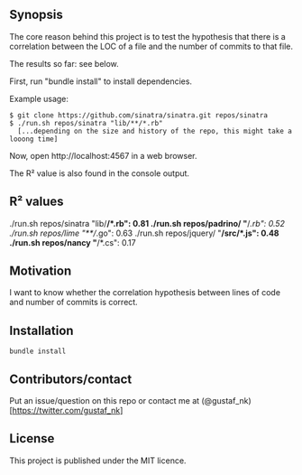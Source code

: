 ## Synopsis

The core reason behind this project is to test the hypothesis that there is a correlation between the LOC of a file and the number of commits to that file. 

The results so far: see below.

First, run "bundle install" to install dependencies.

Example usage:

    $ git clone https://github.com/sinatra/sinatra.git repos/sinatra
    $ ./run.sh repos/sinatra "lib/**/*.rb"
      [...depending on the size and history of the repo, this might take a looong time]

Now, open 
    http://localhost:4567
in a web browser.

The R² value is also found in the console output.

R² values
---
./run.sh repos/sinatra "lib/**/*.rb": 0.81
./run.sh repos/padrino/ "**/*.rb": 0.52
./run.sh repos/lime "**/*.go": 0.63
./run.sh repos/jquery/ "**/src/*.js": 0.48
./run.sh repos/nancy "**/*.cs": 0.17

## Motivation

I want to know whether the correlation hypothesis between lines of code and number of commits is correct.


## Installation

    bundle install

## Contributors/contact

Put an issue/question on this repo or contact me at (@gustaf_nk)[https://twitter.com/gustaf_nk]

## License

This project is published under the MIT licence.
